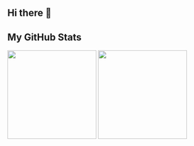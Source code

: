## Hi there 👋

## My GitHub Stats

 <div>
      <img height=200 src="https://github-readme-stats-amber-kappa-46.vercel.app/api?username=pellia&show_icons=github&hide_icon=true" />
      <img height=200 src="https://github-readme-stats-amber-kappa-46.vercel.app/api/top-langs?username=pellia&layout=compact&langs_count=6&card_width=320" />
  </div>

<!-- ## Test -->

<!-- <a href="https://github.com/anuraghazra/github-readme-stats">
  <img height=200 align="center" src="https://github-readme-stats.vercel.app/api?username=anuraghazra" />
</a>
<a href="https://github.com/anuraghazra/convoychat">
  <img height=200 align="center" src="https://github-readme-stats.vercel.app/api/top-langs?username=anuraghazra&layout=compact&langs_count=8&card_width=320" />
</a>

<a href="https://github.com/pellia/github-readme-stats">
  <img height=200 align="center" src="https://github-readme-stats.vercel.app/api?username=pellia" />
</a>
<a href="https://github.com/pellia/convoychat">
  <img height=200 align="center" src="https://github-readme-stats.vercel.app/api/top-langs?username=pellia&layout=compact&langs_count=8&card_width=320" />
</a> -->
<!--
**Pellia/pellia** is a ✨ _special_ ✨ repository because its `README.md` (this file) appears on your GitHub profile.

Here are some ideas to get you started:

-   🔭 I’m currently working on ...
-   🌱 I’m currently learning ...
-   👯 I’m looking to collaborate on ...
-   🤔 I’m looking for help with ...
-   💬 Ask me about ...
-   📫 How to reach me: ...
-   😄 Pronouns: ...
-   ⚡ Fun fact: ...
    -->
